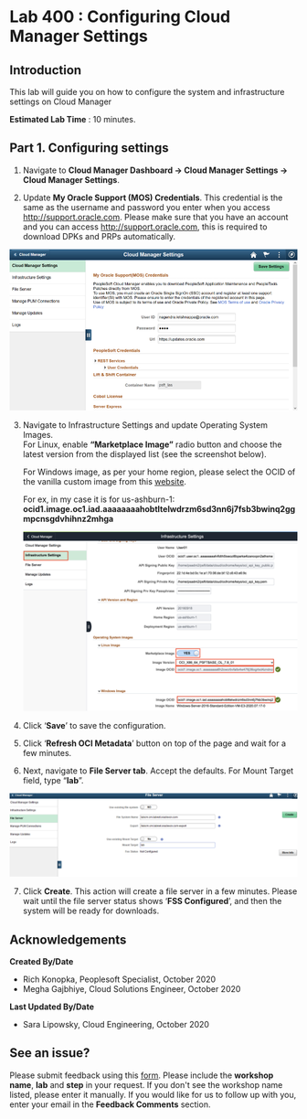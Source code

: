 # Lab 400 : Configuring Cloud Manager Settings

## Introduction
This lab will guide you on how to configure the system and infrastructure settings on Cloud Manager

**Estimated Lab Time** : 10 minutes.

## Part 1. Configuring settings

1.	Navigate to **Cloud Manager Dashboard -> Cloud Manager Settings -> Cloud Manager Settings**.

2.	Update **My Oracle Support (MOS) Credentials**. This credential is the same as the username and password you enter when you access http://support.oracle.com. Please make sure that you have an account and you can access http://support.oracle.com, this is required to download DPKs and PRPs automatically. 

![](./images/1.png "")

3.	Navigate to Infrastructure Settings and update Operating System Images.     
    For Linux, enable **“Marketplace Image”** radio button and choose the latest version from the displayed list (see the screenshot below).

    For Windows image, as per your home region, please select the OCID of the vanilla custom image from this [website](https://docs.cloud.oracle.com/en-us/iaas/images/image/146ab34c-064a-4255-b5ea-e26bbfa6591d/).

    For ex, in my case it is for us-ashburn-1:	**ocid1.image.oc1.iad.aaaaaaaahobtltelwdrzm6sd3nn6j7fsb3bwinq2ggmpcnsgdvhihnz2mhga**
 
    ![](./images/image.png "")

4.	Click ‘**Save**’ to save the configuration. 

5.	Click ‘**Refresh OCI Metadata**’ button on top of the page and wait for a few minutes.

6.	Next, navigate to **File Server tab**.  Accept the defaults. For Mount Target field, type “**lab**”.

![](./images/3.png "")

7.	Click **Create**.  This action will create a file server in a few minutes. Please wait until the file server status shows ‘**FSS Configured**’, and then the system will be ready for downloads. 

## Acknowledgements

**Created By/Date**   
- Rich Konopka, Peoplesoft Specialist, October 2020  
- Megha Gajbhiye, Cloud Solutions Engineer, October 2020  

**Last Updated By/Date**    
- Sara Lipowsky, Cloud Engineering, October 2020  

## See an issue?

Please submit feedback using this [form](https://apexapps.oracle.com/pls/apex/f?p=133:1:::::P1_FEEDBACK:1). Please include the **workshop name**, **lab** and **step** in your request. If you don't see the workshop name listed, please enter it manually. If you would like for us to follow up with you, enter your email in the **Feedback Comments** section.  